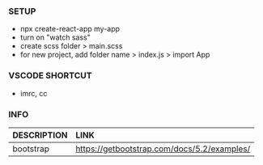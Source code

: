 ### SETUP
- npx create-react-app my-app
- turn on "watch sass"
- create scss folder > main.scss
- for new project, add folder name > index.js > import App 

### VSCODE SHORTCUT
- imrc, cc


### INFO
| DESCRIPTION      | LINK | 
| :---        |    :----   |    
| bootstrap       |    https://getbootstrap.com/docs/5.2/examples/   |  